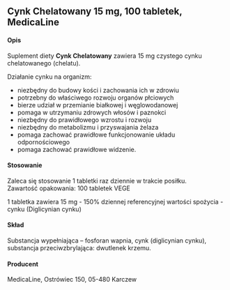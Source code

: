## Cynk Chelatowany 15 mg, 100 tabletek, MedicaLine

#### Opis

Suplement diety **Cynk Chelatowany** zawiera 15 mg czystego cynku chelatowanego (chelatu).

Działanie cynku na organizm:

- niezbędny do budowy kości i zachowania ich w zdrowiu
- potrzebny do właściwego rozwoju organów płciowych
- bierze udział w przemianie białkowej i węglowodanowej
- pomaga w utrzymaniu zdrowych włosów i paznokci
- niezbędny do prawidłowego wzrostu i rozwoju
- niezbędny do metabolizmu i przyswajania żelaza
- pomaga zachować prawidłowe funkcjonowanie układu odpornościowego
- pomaga zachować prawidłowe widzenie.

#### Stosowanie

Zaleca się stosowanie 1 tabletki raz dziennie w trakcie posiłku.  
Zawartość opakowania: 100 tabletek VEGE

1 tabletka zawiera 15 mg - 150% dziennej referencyjnej wartości spożycia - cynku (Diglicynian cynku)

#### Skład

Substancja wypełniająca – fosforan wapnia, cynk (diglicynian cynku), substancja przeciwzbrylająca: dwutlenek krzemu.

#### Producent

MedicaLine, Ostrówiec 150, 05-480 Karczew
